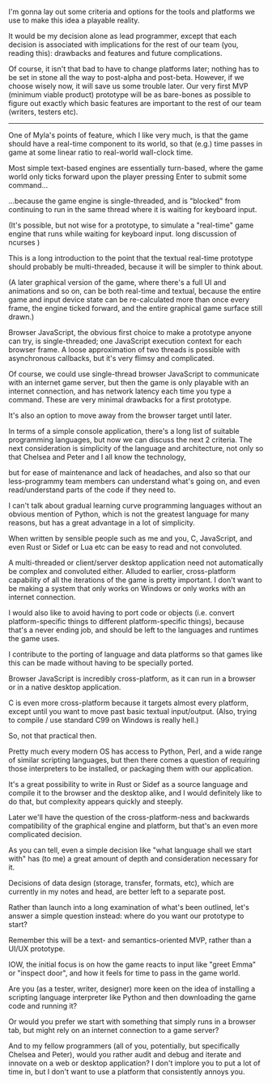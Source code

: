 
I'm gonna lay out some criteria and options for the tools and platforms we use to make this idea a playable reality. 

It would be my decision alone as lead programmer, except that each decision is associated with implications for the rest of our team (you, reading this): drawbacks and features and future complications.

Of course, it isn't that bad to have to change platforms later; nothing has to be set in stone all the way to post-alpha and post-beta. However, if we choose wisely now, it will save us some trouble later.
Our very first MVP (minimum viable product) prototype will be as bare-bones as possible to figure out exactly which basic features are important to the rest of our team (writers, testers etc).

----

One of Myla's points of feature, which I like very much, is that the game should have a real-time component to its world, so that (e.g.) time passes in game at some linear ratio to real-world wall-clock time.                     

Most simple text-based engines are essentially turn-based, where the game world only ticks forward upon the player pressing Enter to submit some command... 

...because the game engine is single-threaded, and is "blocked" from continuing to run in the same thread where it is waiting for keyboard input. 

(It's possible, but not wise for a prototype, to simulate a "real-time" game engine that runs while waiting for keyboard input. <snip> long discussion of ncurses </snip>)

This is a long introduction to the point that the textual real-time prototype should probably be multi-threaded, because it will be simpler to think about. 

(A later graphical version of the game, where there's a full UI and animations and so on, can be both real-time and textual, because the entire game and input device state can be re-calculated more than once every frame, the engine ticked forward, and the entire graphical game surface still drawn.)

Browser JavaScript, the obvious first choice to make a prototype anyone can try, is single-threaded; one JavaScript execution context for each browser frame. A loose approximation of two threads is possible with asynchronous callbacks, but it's very flimsy and complicated. 

Of course, we could use single-thread browser JavaScript to communicate with an internet game server, but then the game is only playable with an internet connection, and has network latency each time you type a command. These are very minimal drawbacks for a first prototype. 

It's also an option to move away from the browser target until later. 

In terms of a simple console application, there's a long list of suitable programming languages, but now we can discuss the next 2 criteria.
The next consideration is simplicity of the language and architecture, not only so that Chelsea and Peter and I all know the technology,

but for ease of maintenance and lack of headaches, and also so that our less-programmy team members can understand what's going on, and even read/understand parts of the code if they need to. 

I can't talk about gradual learning curve programming languages without an obvious mention of Python, which is not the greatest language for many reasons, but has a great advantage in a lot of simplicity. 

When written by sensible people such as me and you, C, JavaScript, and even Rust or Sidef or Lua etc can be easy to read and not convoluted.

A multi-threaded or client/server desktop application need not automatically be complex and convoluted either. 
Alluded to earlier, cross-platform capability of all the iterations of the game is pretty important. I don't want to be making a system that only works on Windows or only works with an internet connection. 

I would also like to avoid having to port code or objects (i.e. convert platform-specific things to different platform-specific things), because that's a never ending job, and should be left to the languages and runtimes the game uses. 

I contribute to the porting of language and data platforms so that games like this can be made without having to be specially ported.

Browser JavaScript is incredibly cross-platform, as it can run in a browser or in a native desktop application. 

C is even more cross-platform because it targets almost every platform, except until you want to move past basic textual input/output. (Also, trying to compile / use standard C99 on Windows is really hell.) 

So, not that practical then.

Pretty much every modern OS has access to Python, Perl, and a wide range of similar scripting languages, but then there comes a question of requiring those interpreters to be installed, or packaging them with our application. 

It's a great possibility to write in Rust or Sidef as a source language and compile it to the browser and the desktop alike, and I would definitely like to do that, but complexity appears quickly and steeply.

Later we'll have the question of the cross-platform-ness and backwards compatibility of the graphical engine and platform, but that's an even more complicated decision.

As you can tell, even a simple decision like "what language shall we start with" has (to me) a great amount of depth and consideration necessary for it. 

Decisions of data design (storage, transfer, formats, etc), which are currently in my notes and head, are better left to a separate post. 

Rather than launch into a long examination of what's been outlined, let's answer a simple question instead: where do you want our prototype to start? 

Remember this will be a text- and semantics-oriented MVP, rather than a UI/UX prototype. 

IOW, the initial focus is on how the game reacts to input like "greet Emma" or "inspect door", and how it feels for time to pass in the game world.

Are you (as a tester, writer, designer) more keen on the idea of installing a scripting language interpreter like Python and then downloading the game code and running it? 

Or would you prefer we start with something that simply runs in a browser tab, but might rely on an internet connection to a game server? 

And to my fellow programmers (all of you, potentially, but specifically Chelsea and Peter), would you rather audit and debug and iterate and innovate on a web or desktop application? I don't implore you to put a lot of time in, but I don't want to use a platform that consistently annoys you. 
